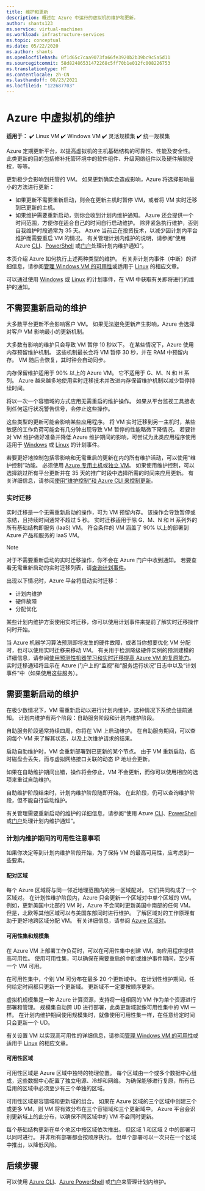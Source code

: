 ```yaml
---
title: 维护和更新
description: 概述在 Azure 中运行的虚拟机的维护和更新。
author: shants123
ms.service: virtual-machines
ms.workload: infrastructure-services
ms.topic: conceptual
ms.date: 05/22/2020
ms.author: shants
ms.openlocfilehash: 0f1d65c7caa9073fa66fe3920b2b39bc9c5a5d11
ms.sourcegitcommit: 58d82486531472268c5ff70b1e012fc008226753
ms.translationtype: HT
ms.contentlocale: zh-CN
ms.lasthandoff: 08/23/2021
ms.locfileid: "122687703"
---
```

# <a name="maintenance-for-virtual-machines-in-azure"></a>Azure 中虚拟机的维护

**适用于：** :heavy_check_mark: Linux VM :heavy_check_mark: Windows VM :heavy_check_mark: 灵活规模集 :heavy_check_mark: 统一规模集

Azure 定期更新平台，以提高虚拟机的主机基础结构的可靠性、性能及安全性。 此类更新的目的包括修补托管环境中的软件组件、升级网络组件以及硬件解除授权，等等。 

更新极少会影响到托管的 VM。 如果更新确实会造成影响，Azure 将选择影响最小的方法进行更新：

- 如果更新不需要重新启动，则会在更新主机时暂停 VM，或者将 VM 实时迁移到已更新的主机。 
- 如果维护需要重新启动，则你会收到计划内维护通知。 Azure 还会提供一个时间范围，方便你在适合自己的时间自行启动维护。 除非紧急执行维护，否则自我维护时段通常为 35 天。 Azure 当前正在投资技术，以减少因计划内平台维护而需要重启 VM 的情况。 有关管理计划内维护的说明，请参阅“使用 Azure [CLI](maintenance-notifications-cli.md)、[PowerShell](maintenance-notifications-powershell.md) 或[门户](maintenance-notifications-portal.md)处理计划内维护通知”。

本页介绍 Azure 如何执行上述两种类型的维护。 有关非计划内事件（中断）的详细信息，请参阅[管理 Windows VM 的可用性](./availability.md)或适用于 [Linux](./availability.md) 的相应文章。

可以通过使用 [Windows](./windows/scheduled-events.md) 或 [Linux](./linux/scheduled-events.md) 的计划事件，在 VM 中获取有关即将进行的维护的通知。



## <a name="maintenance-that-doesnt-require-a-reboot"></a>不需要重新启动的维护

大多数平台更新不会影响客户 VM。 如果无法避免更新产生影响，Azure 会选择对客户 VM 影响最小的更新机制。 

大多数有影响的维护只会导致 VM 暂停 10 秒以下。 在某些情况下，Azure 使用内存预留维护机制。 这些机制最长会将 VM 暂停 30 秒，并在 RAM 中预留内存。 VM 随后会恢复，其时钟会自动同步。 

内存保留维护适用于 90% 以上的 Azure VM。 它不适用于 G、M、N 和 H 系列。 Azure 越来越多地使用实时迁移技术并改进内存保留维护机制以减少暂停持续时间。  

将以一次一个容错域的方式应用无需重启的维护操作。 如果从平台监视工具接收到任何运行状况警告信号，会停止这些操作。 

这些类型的更新可能会影响某些应用程序。 将 VM 实时迁移到另一主机时，某些敏感的工作负荷可能会有几分钟出现导致 VM 暂停的性能略微下降情况。 若要针对 VM 维护做好准备并降低 Azure 维护期间的影响，可尝试为此类应用程序使用适用于 [Windows](./windows/scheduled-events.md) 或 [Linux](./linux/scheduled-events.md) 的计划事件。 

若要更好地控制包括零影响和无需重启的更新在内的所有维护活动，可以使用“维护控制”功能。 必须使用 [Azure 专用主机](./dedicated-hosts.md)或[独立 VM](../security/fundamentals/isolation-choices.md)。 如果使用维护控制，可以选择跳过所有平台更新并在 35 天的推广时段中选择所需的时间来应用更新。 有关详细信息，请参阅[使用“维护控制”和 Azure CLI 来控制更新](maintenance-control.md)。


### <a name="live-migration"></a>实时迁移

实时迁移是一个无需重新启动的操作，可为 VM 预留内存。 该操作会导致暂停或冻结，且持续时间通常不超过 5 秒。 实时迁移适用于除 G、M、N 和 H 系列外的所有基础结构即服务 (IaaS) VM。 符合条件的 VM 涵盖了 90% 以上的部署到 Azure 产品和服务的 IaaS VM。 

> [!NOTE]
> 对于不需要重新启动的实时迁移操作，你不会在 Azure 门户中收到通知。 若要查看无需重新启动的实时迁移列表，请[查询计划事件](./windows/scheduled-events.md#query-for-events)。

出现以下情况时，Azure 平台将启动实时迁移：
- 计划内维护
- 硬件故障
- 分配优化

某些计划内维护方案使用实时迁移，你可以使用计划事件来提前了解实时迁移操作何时开始。

当 Azure 机器学习算法预测即将发生的硬件故障，或者当你想要优化 VM 分配时，也可以使用实时迁移来移动 VM。 有关用于检测降级硬件实例的预测建模的详细信息，请参阅[使用预测性机器学习和实时迁移提高 Azure VM 的复原能力](https://azure.microsoft.com/blog/improving-azure-virtual-machine-resiliency-with-predictive-ml-and-live-migration/?WT.mc_id=thomasmaurer-blog-thmaure)。 实时迁移通知将显示在 Azure 门户上的“监视”和“服务运行状况”日志中以及“计划事件”中（如果使用这些服务）。



## <a name="maintenance-that-requires-a-reboot"></a>需要重新启动的维护

在极少数情况下，VM 需重新启动以进行计划内维护，这种情况下系统会提前通知。 计划内维护有两个阶段：自助服务阶段和计划内维护阶段。

自助服务阶段通常持续四周，你将在 VM 上启动维护。 在自助服务期间，可以查询每个 VM 来了解其状态，以及上次维护请求的结果。

启动自助维护时，VM 会重新部署到已更新的某个节点。 由于 VM 重新启动，临时磁盘会丢失，而与虚拟网络接口关联的动态 IP 地址会更新。

如果在自助维护期间出错，操作将会停止，VM 不会更新，而你可以使用相应的选项来重试自助维护。 

自助维护阶段结束时，计划内维护阶段随即开始。 在此阶段，仍可以查询维护阶段，但不能自行启动维护。

有关管理需要重新启动的维护的详细信息，请参阅“使用 Azure [CLI](maintenance-notifications-cli.md)、[PowerShell](maintenance-notifications-powershell.md) 或[门户](maintenance-notifications-portal.md)处理计划内维护通知”。 

### <a name="availability-considerations-during-scheduled-maintenance"></a>计划内维护期间的可用性注意事项 

如果你决定等到计划内维护阶段开始，为了保持 VM 的最高可用性，应考虑到一些要素。 

#### <a name="paired-regions"></a>配对区域

每个 Azure 区域将与同一邻近地理范围内的另一区域配对。 它们共同构成了一个区域对。 在计划性维护阶段内，Azure 只会更新一个区域对中单个区域的 VM。 例如，更新美国中北部的 VM 时，Azure 不会同时更新美国中南部的任何 VM。 但是，北欧等其他区域可以与美国东部同时进行维护。 了解区域对的工作原理有助于更好地跨区域分配 VM。 有关详细信息，请参阅 [Azure 区域对](../best-practices-availability-paired-regions.md)。

#### <a name="availability-sets-and-scale-sets"></a>可用性集和规模集

在 Azure VM 上部署工作负荷时，可以在可用性集中创建 VM，向应用程序提供高可用性。 使用可用性集，可以确保在需要重启的中断或维护事件期间，至少有一个 VM 可用。

在可用性集中，个别 VM 可分布在最多 20 个更新域中。 在计划性维护期间，任何给定时间都只更新一个更新域。 更新域不一定要按顺序更新。 

虚拟机规模集是一种 Azure 计算资源，支持将一组相同的 VM 作为单个资源进行部署和管理。 规模集自动跨 UD 进行部署，此类更新域就像可用性集中的 VM 一样。 在计划内维护期间使用规模集时，就像使用可用性集一样，在任意给定时间只会更新一个 UD。

有关设置 VM 以实现高可用性的详细信息，请参阅[管理 Windows VM 的可用性](./availability.md)或适用于 [Linux](./availability.md) 的相应文章。

#### <a name="availability-zones"></a>可用性区域

可用性区域是 Azure 区域中独特的物理位置。 每个区域由一个或多个数据中心组成，这些数据中心配置了独立电源、冷却和网络。 为确保能够进行复原，所有已启用的区域中必须至少有三个单独的区域。 

可用性区域是容错域和更新域的组合。 如果在 Azure 区域的三个区域中创建三个或更多 VM，则 VM 将有效分布在三个容错域和三个更新域中。 Azure 平台会识别更新域上的此分布，以确保不同区域中的 VM 不会同时更新。

每个基础结构更新在单个地区中按区域依次推出。 但区域 1 和区域 2 中的部署可以同时进行。 并非所有部署都会按顺序执行。 但单个部署可以一次只在一个区域中推出，以降低风险。

## <a name="next-steps"></a>后续步骤 

可以使用 [Azure CLI](maintenance-notifications-cli.md)、[Azure PowerShell](maintenance-notifications-powershell.md) 或[门户](maintenance-notifications-portal.md)来管理计划内维护。
